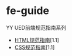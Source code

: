 # fe-guide
YY UED前端规范指南系列

* [HTML规范指南](https://github.com/duowan/fe-guide/blob/master/html-guide.md)[1.1]
* [CSS规范指南](https://github.com/duowan/fe-guide/blob/master/css-guide.md)[1.1]
